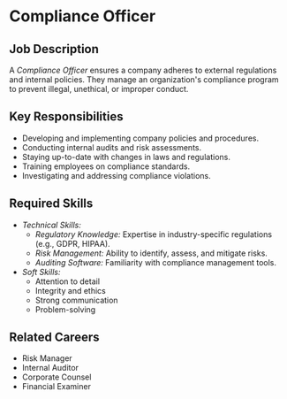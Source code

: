# Compliance Officer

## Job Description
A *Compliance Officer* ensures a company adheres to external regulations and internal policies. They manage an organization's compliance program to prevent illegal, unethical, or improper conduct.

## Key Responsibilities
- Developing and implementing company policies and procedures.
- Conducting internal audits and risk assessments.
- Staying up-to-date with changes in laws and regulations.
- Training employees on compliance standards.
- Investigating and addressing compliance violations.

## Required Skills
- *Technical Skills:*
    - *Regulatory Knowledge:* Expertise in industry-specific regulations (e.g., GDPR, HIPAA).
    - *Risk Management:* Ability to identify, assess, and mitigate risks.
    - *Auditing Software:* Familiarity with compliance management tools.
- *Soft Skills:*
    - Attention to detail
    - Integrity and ethics
    - Strong communication
    - Problem-solving

## Related Careers
- Risk Manager
- Internal Auditor
- Corporate Counsel
- Financial Examiner